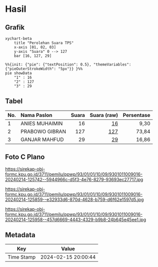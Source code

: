 # Hasil

## Grafik

```mermaid
xychart-beta
    title "Perolehan Suara TPS"
    x-axis [01, 02, 03]
    y-axis "Suara" 0 --> 127
    bar [16, 127, 29]
```

```mermaid
%%{init: {"pie": {"textPosition": 0.5}, "themeVariables": {"pieOuterStrokeWidth": "5px"}} }%%
pie showData
    "1" : 16
    "2" : 127
    "3" : 29
```

## Tabel

| No. | Nama Paslon    | Suara | Suara (raw) | Persentase |
|:--- |:-------------- | -----:| -----------:| ----------:|
| 1   | ANIES MUHAIMIN | 16    | [16][p-1]   | 9,30       |
| 2   | PRABOWO GIBRAN | 127   | [127][p-2]  | 73,84      |
| 3   | GANJAR MAHFUD  | 29    | [29][p-3]   | 16,86      |


[p-1]: https://github.com/gigit-pemilu/pemilu-2024-93-papua-selatan/blob/main/pilpres/hitung-suara/sub/93-papua-selatan/sub/01-merauke/sub/01-merauke/sub/1009-bambu-pemali/sub/016-tps/sub/paslon-1.txt
[p-2]: https://github.com/gigit-pemilu/pemilu-2024-93-papua-selatan/blob/main/pilpres/hitung-suara/sub/93-papua-selatan/sub/01-merauke/sub/01-merauke/sub/1009-bambu-pemali/sub/016-tps/sub/paslon-2.txt
[p-3]: https://github.com/gigit-pemilu/pemilu-2024-93-papua-selatan/blob/main/pilpres/hitung-suara/sub/93-papua-selatan/sub/01-merauke/sub/01-merauke/sub/1009-bambu-pemali/sub/016-tps/sub/paslon-3.txt

## Foto C Plano

https://sirekap-obj-formc.kpu.go.id/3711/pemilu/ppwp/93/01/01/10/09/9301011009016-20240214-125742--5944966c-d5f3-4e76-8279-93693ec27717.jpg

https://sirekap-obj-formc.kpu.go.id/3711/pemilu/ppwp/93/01/01/10/09/9301011009016-20240214-125859--e32933d6-870d-4628-b759-d6f62e1597d5.jpg

https://sirekap-obj-formc.kpu.go.id/3711/pemilu/ppwp/93/01/01/10/09/9301011009016-20240214-125958--457d6669-4443-4329-b9b8-24b645e45ee1.jpg


## Metadata

| Key        | Value               |
| ---------- | ------------------- |
| Time Stamp | 2024-02-15 20:00:44 |



